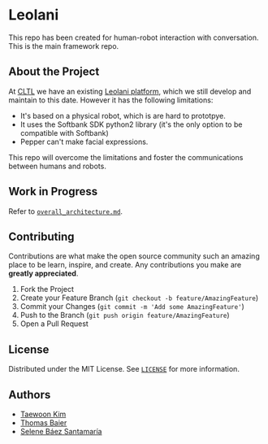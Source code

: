 # Leolani

This repo has been created for human-robot interaction with conversation.
This is the main framework repo.

## About the Project

At [CLTL](http://www.cltl.nl/) we have an existing [Leolani platform](https://github.com/leolani/pepper), which we still develop and maintain to this date. However it has the following limitations:

* It's based on a physical robot, which is are hard to prototpye.
* It uses the Softbank SDK python2 library (it's the only option to be compatible with Softbank)
* Pepper can't make facial expressions.

This repo will overcome the limitations and foster the communications between humans and robots.

## Work in Progress
Refer to [`overall_architecture.md`](https://github.com/leolani/cltl-combot/blob/main/overall_architecture.md).


<!-- ## Getting Started

This is an example of how you may give instructions on setting up your project locally.
To get a local copy up and running follow these simple example steps.

### Prerequisites

```
TBD
```

### Installation

```
TBD
```


## Usage

TBD -->


## Contributing

Contributions are what make the open source community such an amazing place to be learn, inspire, and create. Any contributions you make are **greatly appreciated**.

1. Fork the Project
2. Create your Feature Branch (`git checkout -b feature/AmazingFeature`)
3. Commit your Changes (`git commit -m 'Add some AmazingFeature'`)
4. Push to the Branch (`git push origin feature/AmazingFeature`)
5. Open a Pull Request


<!-- LICENSE -->
## License

Distributed under the MIT License. See [`LICENSE`](https://github.com/leolani/cltl-combot/blob/main/LICENCE) for more information.



<!-- CONTACT -->
## Authors

* [Taewoon Kim](https://tae898.github.io/)
* [Thomas Baier](https://www.linkedin.com/in/thomas-baier-05519030/)
* [Selene Báez Santamaría](https://selbaez.github.io/)
